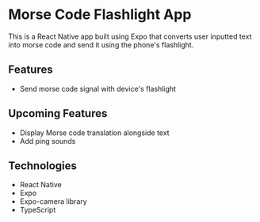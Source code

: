 # Morse Code Flashlight App

This is a React Native app built using Expo that converts user inputted text into morse code and send it using the phone's flashlight.

## Features

- Send morse code signal with device's flashlight

## Upcoming Features
- Display Morse code translation alongside text
- Add ping sounds

## Technologies
- React Native
- Expo
- Expo-camera library
- TypeScript